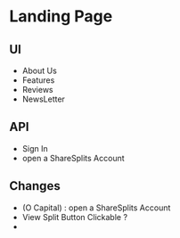 # Landing Page

## UI
- About Us
- Features
- Reviews
- NewsLetter

## API
- Sign In
- open a ShareSplits Account


## Changes
- (O Capital) : open a ShareSplits Account
- View Split Button Clickable ?
- 
